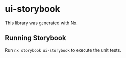 # ui-storybook

This library was generated with [Nx](https://nx.dev).

## Running Storybook

Run `nx storybook ui-storybook` to execute the unit tests.
